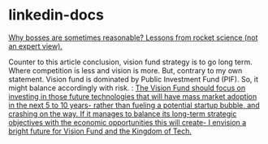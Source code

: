 # linkedin-docs
<a href="https://github.com/suramya/linkedin-docs/wiki/Why-bosses-are-sometimes-reasonable%3F-Lessons-from-rocket-science-(not-an-expert-view)."> Why bosses are sometimes reasonable? Lessons from rocket science (not an expert view). </a>

Counter to this article conclusion, vision fund strategy is to go long term. Where competition is less and vision is more. But, contrary to my own statement. Vision fund is dominated by Public Investment Fund (PIF). So, it might balance accordingly with risk. : <a href="https://www.linkedin.com/pulse/what-you-can-expect-from-worlds-largest-100bn-tech-fund-de-kerros"> The Vision Fund should focus on investing in those future technologies that will have mass market adoption in the next 5 to 10 years- rather than fueling a potential startup bubble, and crashing on the way. If it manages to balance its long-term strategic objectives with the economic opportunities this will create- I envision a bright future for Vision Fund and the Kingdom of Tech. </a>
